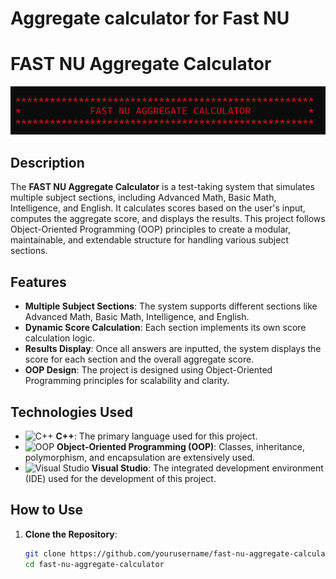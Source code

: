 # Aggregate calculator for Fast NU

# FAST NU Aggregate Calculator

![FAST NU Aggregate Calculator](https://raw.githubusercontent.com/hamzza07x/Aggregate-calculator-for-Fast-NU/refs/heads/master/FAST%20NU%20aggregate%20calculator.png)

## Description

The **FAST NU Aggregate Calculator** is a test-taking system that simulates multiple subject sections, including Advanced Math, Basic Math, Intelligence, and English. It calculates scores based on the user's input, computes the aggregate score, and displays the results. This project follows Object-Oriented Programming (OOP) principles to create a modular, maintainable, and extendable structure for handling various subject sections.

## Features

- **Multiple Subject Sections**: The system supports different sections like Advanced Math, Basic Math, Intelligence, and English.
- **Dynamic Score Calculation**: Each section implements its own score calculation logic.
- **Results Display**: Once all answers are inputted, the system displays the score for each section and the overall aggregate score.
- **OOP Design**: The project is designed using Object-Oriented Programming principles for scalability and clarity.

## Technologies Used

- ![C++](https://img.shields.io/badge/-C++-00599C?style=flat-square&logo=c%2B%2B&logoColor=white) **C++**: The primary language used for this project.
- ![OOP](https://img.shields.io/badge/Object--Oriented_Programming-007acc?style=flat-square&logo=java&logoColor=white) **Object-Oriented Programming (OOP)**: Classes, inheritance, polymorphism, and encapsulation are extensively used.
- ![Visual Studio](https://img.shields.io/badge/Visual_Studio-5C2D91?style=flat-square&logo=visual-studio&logoColor=white) **Visual Studio**: The integrated development environment (IDE) used for the development of this project.

## How to Use

1. **Clone the Repository**:

   ```bash
   git clone https://github.com/yourusername/fast-nu-aggregate-calculator.git
   cd fast-nu-aggregate-calculator
